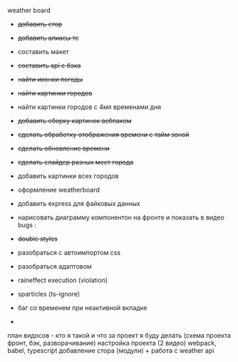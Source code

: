 weather board
- ~~добавить стор~~
- ~~добавить алиасы тс~~

- составить макет

- ~~составить api с бэка~~
- ~~найти иконки погоды~~
- ~~найти картинки городов~~
- найти картинки городов с 4мя временами дня
- ~~добавить сборку картинок вебпаком~~
- ~~сделать обработку отображения времени с тайм зоной~~
- ~~сделать обновление времени~~
- ~~сделать слайдер разных мест города~~
- добавить картинки всех городов
- оформление weatherboard
- добавить express для файковых данных
- нарисовать диаграмму компонентон на фронте и показать в видео
bugs :
- ~~double styles~~
- разобраться с автоимпортом css
- разобраться адаптовом
- raineffect execution (violation)
- sparticles (ts-ignore)
- баг со временем при неактивной вкладке
- 
 план видосов -
 кто я такой и что за проект я буду делать (схема проекта фронт, бэк, разворачивание)
 настройка проекта (2 видео) webpack, babel, typescript
добавление стора (модули) + работа с weather api

